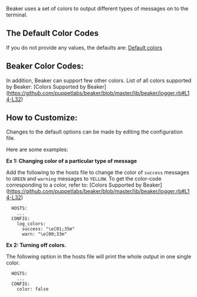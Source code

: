 
Beaker uses a set of colors to output different types of messages on to the terminal.

## The Default Color Codes
   If you do not provide any values, the defaults are: [Default colors](https://github.com/puppetlabs/beaker/blob/master/lib/beaker/logger.rb#L85-L95)

## Beaker Color Codes:

In addition, Beaker can support few other colors. List of all colors supported by Beaker:  [Colors Supported by Beaker] (https://github.com/puppetlabs/beaker/blob/master/lib/beaker/logger.rb#L14-L32)

## How to Customize:

Changes to the default options can be made by editing the configuration file.

Here are some examples:

**Ex 1: Changing color of a particular type of message**

Add the following to the hosts file to change the color of `success` messages to `GREEN` and `warning` messages to `YELLOW`. To get the color-code corresponding to a color, refer to: [Colors Supported by Beaker] (https://github.com/puppetlabs/beaker/blob/master/lib/beaker/logger.rb#L14-L32)

      HOSTS:
        ...
      CONFIG:
        log_colors:
          success: "\e[01;35m"
          warn: "\e[00;33m"

**Ex 2: Turning off colors.**

The following option in the hosts file will print the whole output in one single color.

      HOSTS:
        ...
      CONFIG:
        color: false
